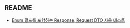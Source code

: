 ## README

- [Enum 필드를 포함하는 Response, Request DTO 사용 테스트](https://github.com/ch-yang1273/Playground/blob/master/enumjson/README.md)
